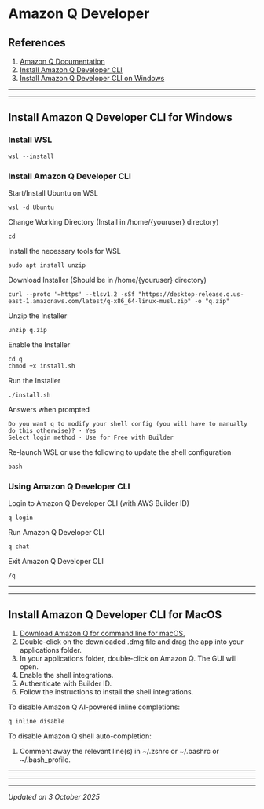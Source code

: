 # Amazon Q Developer

## References

1. [Amazon Q Documentation](https://docs.aws.amazon.com/amazonq/)
1. [Install Amazon Q Developer CLI](https://docs.aws.amazon.com/amazonq/latest/qdeveloper-ug/command-line-installing.html)
1. [Install Amazon Q Developer CLI on Windows](https://dev.to/aws/the-essential-guide-to-installing-amazon-q-developer-cli-on-windows-lmh)

***
***

## Install Amazon Q Developer CLI for Windows

### Install WSL

```
wsl --install
```

### Install Amazon Q Developer CLI

Start/Install Ubuntu on WSL
```
wsl -d Ubuntu
```

Change Working Directory (Install in /home/{youruser} directory)
```
cd
```

Install the necessary tools for WSL
```
sudo apt install unzip
```

Download Installer (Should be in /home/{youruser} directory)
```
curl --proto '=https' --tlsv1.2 -sSf "https://desktop-release.q.us-east-1.amazonaws.com/latest/q-x86_64-linux-musl.zip" -o "q.zip"
```

Unzip the Installer
```
unzip q.zip
```

Enable the Installer
```
cd q
chmod +x install.sh
```

Run the Installer
```
./install.sh
```

Answers when prompted
```
Do you want q to modify your shell config (you will have to manually do this otherwise)? · Yes
Select login method · Use for Free with Builder 
```

Re-launch WSL or use the following to update the shell configuration
```
bash
```

### Using Amazon Q Developer CLI

Login to Amazon Q Developer CLI (with AWS Builder ID)
```
q login
```

Run Amazon Q Developer CLI
```
q chat
```

Exit Amazon Q Developer CLI
```
/q
```

***
***

## Install Amazon Q Developer CLI for MacOS

1. [Download Amazon Q for command line for macOS.](https://desktop-release.q.us-east-1.amazonaws.com/latest/Amazon%20Q.dmg)
1. Double-click on the downloaded .dmg file and drag the app into your applications folder.
1. In your applications folder, double-click on Amazon Q. The GUI will open.
1. Enable the shell integrations.
1. Authenticate with Builder ID.
1. Follow the instructions to install the shell integrations.

To disable Amazon Q AI-powered inline completions:
```
q inline disable
```

To disable Amazon Q shell auto-completion:

1. Comment away the relevant line(s) in ~/.zshrc or ~/.bashrc or ~/.bash_profile.

***
***

***
*Updated on 3 October 2025*
